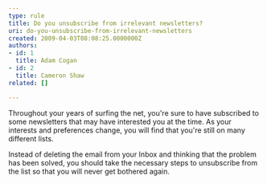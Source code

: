 ```yaml
---
type: rule
title: Do you unsubscribe from irrelevant newsletters?
uri: do-you-unsubscribe-from-irrelevant-newsletters
created: 2009-04-03T08:08:25.0000000Z
authors:
- id: 1
  title: Adam Cogan
- id: 2
  title: Cameron Shaw
related: []

---
```




<span class='intro'> ​Throughout your years of surfing the net, you're sure to have subscribed to some newsletters that may have interested you at the time. As your interests and preferences change, you will find that you're still on many different lists. <br> </span>

<p>​Instead of deleting the email from your Inbox and thinking that the problem has been solved, you should take the necessary steps to unsubscribe from the list so that you will never get bothered again.&#160;​​<br></p>


